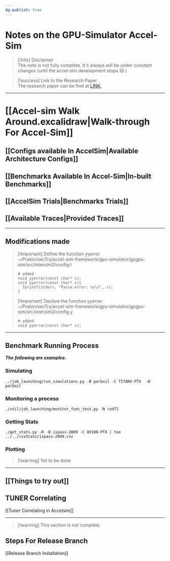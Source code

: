 ```yaml
---
dg-publish: true
---
```


# Notes on the GPU-Simulator Accel-Sim

> [!info] Disclaimer  
> The note is not fully complete. It's always will be under constant changes (until the accel-sim development stops 😿.)

> [!success] Link to the Research Paper  
> The research paper can be find at [LINK.](https://par.nsf.gov/servlets/purl/10302226)

---

# [[Accel-sim Walk Around.excalidraw|Walk-through For Accel-Sim]]

## [[Configs available In AccelSim|Available Architecture Configs]]

## [[Benchmarks Available In Accel-Sim|In-built Benchmarks]]

## [[AccelSim Trials|Benchmarks Trials]]

## [[Available Traces|Provided Traces]]

---

## Modifications made

> [!important] Define the function yyerror  
> ~/Prabin/secTry/accel-sim-framework/gpu-simulator/gpgpu-sim/src/intersim2/config.l
> ``` 
> # added
> void yyerror(const char* s);
> void yyerror(const char* s){
>   fprintf(stderr, "Parse error: %s\n", s);
> }
> ```

> [!important] Declare the function yyerror  
> ~/Prabin/secTry/accel-sim-framework/gpu-simulator/gpgpu-sim/src/intersim2/config.y
> ```
> # added
> void yyerror(const char* s);
> ```

---

## Benchmark Running Process

_**The following are examples.**_

### Simulating

`../job_launching/run_simulations.py -B parboil -C TITANV-PTX  -N parboil`

### Monitoring a process

`./util/job_launching/monitor_func_test.py -N rodT2`

### Getting Stats

`./get_stats.py -R -B ispass-2009 -C QV100-PTX | tee ../../csvStats/ispass-2009.csv`

### Plotting

> [!warning] Yet to be done

---

## [[Things to try out]]

## TUNER Correlating

[[Tuner Correlating in Accelsim]]

---

> [!warning] This section is not complete.

## Steps For Release Branch

[[Release Branch Installation]]
